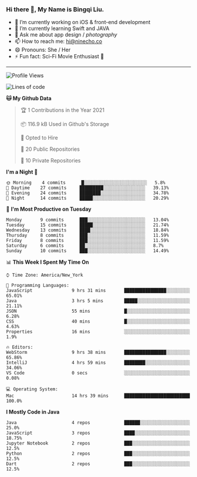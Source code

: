 ### Hi there 👋, My Name is Bingqi Liu.

- 🔭 I’m currently working on iOS & front-end development
- 🌱 I’m currently learning Swift and JAVA
- 💬 Ask me about app design / *photography*
- 📫 How to reach me: hi@ninecho.co
- 😄 Pronouns: She / Her
- ⚡ Fun fact: Sci-Fi Movie Enthusiast 🚀

---

<!--START_SECTION:waka-->
![Profile Views](http://img.shields.io/badge/Profile%20Views-4-blue)

![Lines of code](https://img.shields.io/badge/From%20Hello%20World%20I%27ve%20Written-804677%20lines%20of%20code-blue)

**🐱 My Github Data** 

> 🏆 1 Contributions in the Year 2021
 > 
> 📦 116.9 kB Used in Github's Storage 
 > 
> 💼 Opted to Hire
 > 
> 📜 20 Public Repositories 
 > 
> 🔑 10 Private Repositories  
 > 
**I'm a Night 🦉** 

```text
🌞 Morning    4 commits      █░░░░░░░░░░░░░░░░░░░░░░░░   5.8% 
🌆 Daytime    27 commits     █████████░░░░░░░░░░░░░░░░   39.13% 
🌃 Evening    24 commits     ████████░░░░░░░░░░░░░░░░░   34.78% 
🌙 Night      14 commits     █████░░░░░░░░░░░░░░░░░░░░   20.29%

```
📅 **I'm Most Productive on Tuesday** 

```text
Monday       9 commits      ███░░░░░░░░░░░░░░░░░░░░░░   13.04% 
Tuesday      15 commits     █████░░░░░░░░░░░░░░░░░░░░   21.74% 
Wednesday    13 commits     ████░░░░░░░░░░░░░░░░░░░░░   18.84% 
Thursday     8 commits      ███░░░░░░░░░░░░░░░░░░░░░░   11.59% 
Friday       8 commits      ███░░░░░░░░░░░░░░░░░░░░░░   11.59% 
Saturday     6 commits      ██░░░░░░░░░░░░░░░░░░░░░░░   8.7% 
Sunday       10 commits     ███░░░░░░░░░░░░░░░░░░░░░░   14.49%

```


📊 **This Week I Spent My Time On** 

```text
⌚︎ Time Zone: America/New_York

💬 Programming Languages: 
JavaScript               9 hrs 31 mins       ████████████████░░░░░░░░░   65.01% 
Java                     3 hrs 5 mins        █████░░░░░░░░░░░░░░░░░░░░   21.11% 
JSON                     55 mins             █░░░░░░░░░░░░░░░░░░░░░░░░   6.28% 
CSS                      40 mins             █░░░░░░░░░░░░░░░░░░░░░░░░   4.63% 
Properties               16 mins             ░░░░░░░░░░░░░░░░░░░░░░░░░   1.9%

🔥 Editors: 
WebStorm                 9 hrs 38 mins       ████████████████░░░░░░░░░   65.86% 
IntelliJ                 4 hrs 59 mins       ████████░░░░░░░░░░░░░░░░░   34.06% 
VS Code                  0 secs              ░░░░░░░░░░░░░░░░░░░░░░░░░   0.08%

💻 Operating System: 
Mac                      14 hrs 39 mins      █████████████████████████   100.0%

```

**I Mostly Code in Java** 

```text
Java                     4 repos             ██████░░░░░░░░░░░░░░░░░░░   25.0% 
JavaScript               3 repos             ████░░░░░░░░░░░░░░░░░░░░░   18.75% 
Jupyter Notebook         2 repos             ███░░░░░░░░░░░░░░░░░░░░░░   12.5% 
Python                   2 repos             ███░░░░░░░░░░░░░░░░░░░░░░   12.5% 
Dart                     2 repos             ███░░░░░░░░░░░░░░░░░░░░░░   12.5%

```



<!--END_SECTION:waka-->
